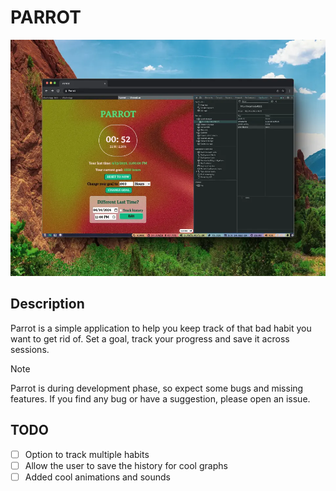 # PARROT

![preview](./lib/snaps/preview.webp)

## Description

Parrot is a simple application to help you keep track of that bad habit you want
to get rid of. Set a goal, track your progress and save it across sessions.

> [!NOTE]
> Parrot is during development phase, so expect some bugs and missing features.
> If you find any bug or have a suggestion, please open an issue.

## TODO

- [ ] Option to track multiple habits
- [ ] Allow the user to save the history for cool graphs
- [ ] Added cool animations and sounds
